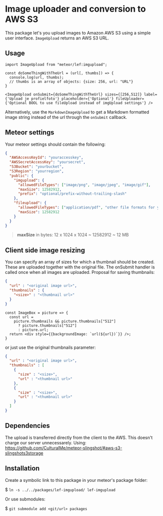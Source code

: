 # Image uploader and conversion to AWS S3

This package let's you upload images to Amazon AWS S3 using a simple user interface. `ImageUpload` returns an AWS S3 URL.

## Usage

```JSX
import ImageUpload from "meteor/lef:imgupload";

const doSomeThingWithTheUrl = (url[, thumbs]) => {
  console.log(url, thumbs);
  // thumbs is an array of objects: {size: 256, url: "URL"}
}

<ImageUpload onSubmit={doSomeThingWithTheUrl} sizes={[256,512]} label={'Upload je profielfoto'} placeholder={'Optional'} fileUploader={'Optional BOOL to use fileUpload instead of imgUpload settings'} />
```

Alternatively, use the `MarkdownImageUpload` to get a Markdown formatted image string instead of the url through the `onSubmit` callback.

## Meteor settings

Your meteor settings should contain the following:

```JSON
{
  "AWSAccessKeyId": "youraccesskey",
  "AWSSecretAccessKey": "yoursecret",
  "S3Bucket": "yourbucket",
  "S3Region": "yourregion",
  "public": {
    "imgupload": {
      "allowedFileTypes": ["image/png", "image/jpeg", "image/gif"],
      "maxSize": 12582912,
      "prefix": "optional/prefix-without-trailing-slash"
    },
    "fileupload": {
      "allowedFileTypes": ["application/pdf", "other file formats for your file upload"],
      "maxSize": 12582912
    }
  }
}
```

> **maxSize** in bytes: 12 x 1024 x 1024 ~ 12582912 ~ 12 MB

## Client side image resizing

You can specify an array of sizes for which a thumbnail should be created. These are uploaded together with the original file. The onSubmit handler is called once when all images are uploaded. Proposal for saving thumbnails:

```JSON
{
  "url" : "<original image url>",
  "thumbnails" : {
    "<size>" : "<thumbnail url>"
  }
}
```

```JSX
const ImageBox = picture => {
  const url =
    picture.thumbnails && picture.thumbnails["512"]
      ? picture.thumbnails["512"]
      : picture.url;
  return <div style={{backgroundImage: `url(${url})`}} />;
}
```

or just use the original thumbnails parameter:

```JSON
{
  "url" : "<original image url>",
  "thumbnails" : [
    {
      "size" : "<size>",
      "url" : "<thumbnail url>"
    },
    {
      "size" : "<size>",
      "url" : "<thumbnail url>"
    }
  ]
}
```

## Dependencies

The upload is transferred directly from the client to the AWS. This doesn't charge our server unnecessarely. Using: https://github.com/CulturalMe/meteor-slingshot/#aws-s3-slingshots3storage

## Installation

Create a symbolic link to this package in your meteor's package folder:

$ `ln -s ../../packages/lef-imgupload/ lef-imgupload`

Or use submodules:

$ `git submodule add <git/url> packages`
